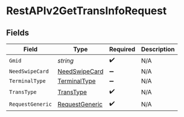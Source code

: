 # RestAPIv2GetTransInfoRequest


## Fields

| Field                                                   | Type                                                    | Required                                                | Description                                             |
| ------------------------------------------------------- | ------------------------------------------------------- | ------------------------------------------------------- | ------------------------------------------------------- |
| `Gmid`                                                  | *string*                                                | :heavy_check_mark:                                      | N/A                                                     |
| `NeedSwipeCard`                                         | [NeedSwipeCard](../../Models/Shared/NeedSwipeCard.md)   | :heavy_minus_sign:                                      | N/A                                                     |
| `TerminalType`                                          | [TerminalType](../../Models/Shared/TerminalType.md)     | :heavy_minus_sign:                                      | N/A                                                     |
| `TransType`                                             | [TransType](../../Models/Shared/TransType.md)           | :heavy_check_mark:                                      | N/A                                                     |
| `RequestGeneric`                                        | [RequestGeneric](../../Models/Shared/RequestGeneric.md) | :heavy_check_mark:                                      | N/A                                                     |